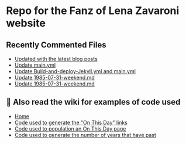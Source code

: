# Repo for the Fanz of Lena Zavaroni website

## Recently Commented Files
<!-- BLOG-POST-LIST:START -->
- [Updated with the latest blog posts](https://github.com/FanzOfLenaZavaroni/fanzoflenazavaroni.github.io/commit/b8065eea40e3b2b94e58490545d6f1da96c1cc10)
- [Update main.yml](https://github.com/FanzOfLenaZavaroni/fanzoflenazavaroni.github.io/commit/92b8204399a158da6b41f19df3c5e3d99749be9c)
- [Update Build-and-deploy-Jekyll.yml and main.yml](https://github.com/FanzOfLenaZavaroni/fanzoflenazavaroni.github.io/commit/76af5232efd48e9120bade8fbcaf8125a29d248a)
- [Update 1985-07-31-weekend.md](https://github.com/FanzOfLenaZavaroni/fanzoflenazavaroni.github.io/commit/72fb2002fae2fa9219680fba29246bbc270e57d8)
- [Update 1985-07-31-weekend.md](https://github.com/FanzOfLenaZavaroni/fanzoflenazavaroni.github.io/commit/1145e1fe313f23b30ca792bb3ecbdeee5137d3a8)
<!-- BLOG-POST-LIST:END -->

## :notebook: Also read the wiki for examples of code used
* [Home](https://github.com/FanzOfLenaZavaroni/fanzoflenazavaroni.github.io/wiki)
* [Code used to generate the "On This Day" links](https://github.com/FanzOfLenaZavaroni/fanzoflenazavaroni.github.io/wiki/On-This-Day-Code)
* [Code used to population an On This Day page](https://github.com/FanzOfLenaZavaroni/fanzoflenazavaroni.github.io/wiki/Code-used-to-population-an-On-This-Day-page)
* [Code used to generate the number of years that have past](https://github.com/FanzOfLenaZavaroni/fanzoflenazavaroni.github.io/wiki/Number-of-years-gone-by-code)
